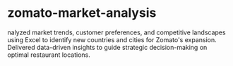 # zomato-market-analysis
nalyzed market trends, customer preferences, and competitive landscapes using Excel to identify new countries and cities for Zomato's expansion. Delivered data-driven insights to guide strategic decision-making on optimal restaurant locations.
